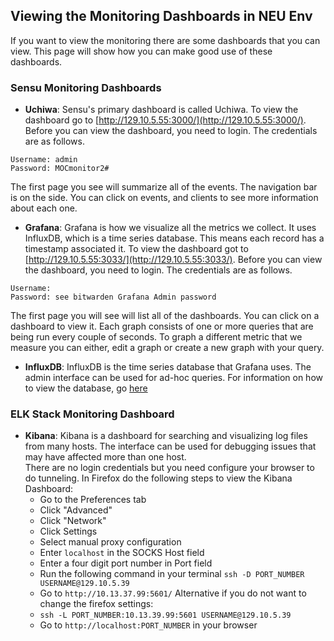 ## Viewing the Monitoring Dashboards in NEU Env
If you want to view the monitoring there are some dashboards that you can view. 
This page will show how you can make good use of these dashboards.

### Sensu Monitoring Dashboards
 -  **Uchiwa**: Sensu's primary dashboard is called Uchiwa. 
 To view the dashboard go to [http://129.10.5.55:3000/](http://129.10.5.55:3000/).
 Before you can view the dashboard, you need to login. The credentials are as follows.
```shell
Username: admin
Password: MOCmonitor2#
```
 The first page you see will summarize all of the events. The navigation bar is on the side. 
 You can click on events, and clients to see more information about each one.
 -  **Grafana**: Grafana is how we visualize all the metrics we collect. 
  It uses InfluxDB, which is a time series database. This means each record has a timestamp associated it.
  To view the dashboard got to [http://129.10.5.55:3033/](http://129.10.5.55:3033/). Before you can view the dashboard, 
  you need to login. The credentials are as follows.
```shell
Username: 
Password: see bitwarden Grafana Admin password
```
 The first page you will see will list all of the dashboards. You can click on a dashboard to view it. 
 Each graph consists of one or more queries that are being run every couple of seconds.
 To graph a different metric that we measure you can either, edit a graph or create a new graph with your query.
 -  **InfluxDB**: InfluxDB is the time series database that Grafana uses. The admin interface can be used for ad-hoc queries.
 For information on how to view the database, go [here](InfluxDB-Crash-Course-Querying-Data.html)

### ELK Stack Monitoring Dashboard
 -  **Kibana**: Kibana is a dashboard for searching and visualizing log files from many hosts. 
 The interface can be used for debugging issues that may have affected more than one host.  
 There are no login credentials but you need configure your browser to do tunneling.
 In Firefox do the following steps to view the Kibana Dashboard:
     -  Go to the Preferences tab
     -  Click "Advanced"
     -  Click "Network"
     -  Click Settings
     -  Select manual proxy configuration
     -  Enter `localhost` in the SOCKS Host field
     -  Enter a four digit port number in Port field
     -  Run the following command in your terminal `ssh -D PORT_NUMBER USERNAME@129.10.5.39`
     -  Go to `http://10.13.37.99:5601/`
 Alternative if you do not want to change the firefox settings:
     -  `ssh -L PORT_NUMBER:10.13.39.99:5601 USERNAME@129.10.5.39`
     -  Go to `http://localhost:PORT_NUMBER` in your browser
